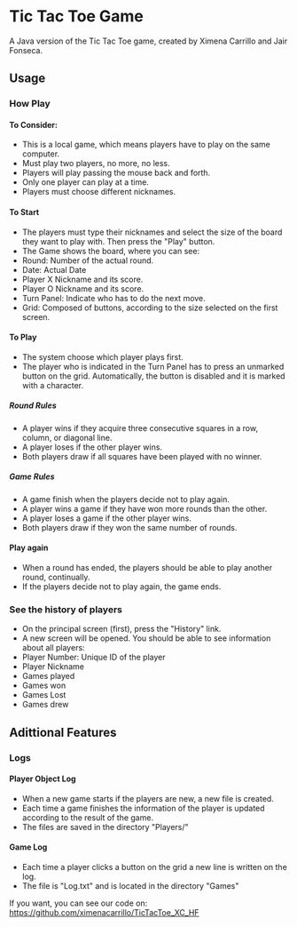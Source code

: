 # Tic Tac Toe Game
A Java version of the Tic Tac Toe game, created by Ximena Carrillo and Jair Fonseca.

## Usage
### How Play
#### To Consider:
- This is a local game, which means players have to play on the same computer.
- Must play two players, no more, no less.
- Players will play passing the mouse back and forth.
- Only one player can play at a time.
- Players must choose different nicknames. 
#### To Start
- The players must type their nicknames and select the size of the board they want to play with. Then press the "Play" button.
- The Game shows the board, where you can see:
 - Round: Number of the actual round.
 - Date: Actual Date
 - Player X Nickname and its score.
 - Player O Nickname and its score.
 - Turn Panel: Indicate who has to do the next move.
 - Grid: Composed of buttons, according to the size selected on the first screen.
#### To Play
- The system choose which player plays first.
- The player who is indicated in the Turn Panel has to press an unmarked button on the grid. Automatically, the button is disabled and it is marked with a character.
##### Round Rules
- A player wins if they acquire three consecutive squares in a row, column, or diagonal line.
- A player loses if the other player wins.
- Both players draw if all squares have been played with no winner.
##### Game Rules
- A game finish when the players decide not to play again.
- A player wins a game if they have won more rounds than the other.
- A player loses a game if the other player wins.
- Both players draw if they won the same number of rounds.

#### Play again
- When a round has ended, the players should be able to play another round, continually.
- If the players decide not to play again, the game ends.

### See the history of players
- On the principal screen (first), press the "History" link.
- A new screen will be opened. You should be able to see information about all players:
 - Player Number: Unique ID of the player
 - Player Nickname
 - Games played
 - Games won
 - Games Lost
 - Games drew

## Adittional Features
### Logs
#### Player Object Log
- When a new game starts if the players are new, a new file is created. 
- Each time a game finishes the information of the player is updated according to the result of the game.
- The files are saved in the directory "Players/"
#### Game Log
- Each time a player clicks a button on the grid a new line is written on the log.
- The file is "Log.txt" and is located in the directory "Games"

If you want, you can see our code on: https://github.com/ximenacarrillo/TicTacToe_XC_HF
